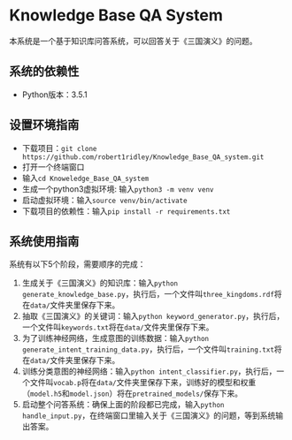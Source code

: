 # Knowledge Base QA System
本系统是一个基于知识库问答系统，可以回答关于《三国演义》的问题。

## 系统的依赖性
- Python版本：3.5.1

## 设置环境指南
- 下载项目：`git clone https://github.com/robert1ridley/Knowledge_Base_QA_system.git`
- 打开一个终端窗口
- 输入`cd Knoweledge_Base_QA_system`
- 生成一个python3虚拟环境: 输入`python3 -m venv venv`
- 启动虚拟环境：输入`source venv/bin/activate`
- 下载项目的依赖性：输入`pip install -r requirements.txt`

## 系统使用指南
系统有以下5个阶段，需要顺序的完成：
1. 生成关于《三国演义》的知识库：输入`python generate_knowledge_base.py`，执行后，一个文件叫`three_kingdoms.rdf`将在`data/`文件夹里保存下来。
2. 抽取《三国演义》的关键词：输入`python keyword_generator.py`，执行后，一个文件叫`keywords.txt`将在`data/`文件夹里保存下来。
3. 为了训练神经网络，生成意图的训练数据：输入`python generate_intent_training_data.py`，执行后，一个文件叫`training.txt`将在`data/`文件夹里保存下来。
4. 训练分类意图的神经网络：输入`python intent_classifier.py`，执行后，一个文件叫`vocab.p`将在`data/`文件夹里保存下来，训练好的模型和权重（`model.h5`和`model.json`）将在`pretrained_models/`保存下来。
5. 启动整个问答系统：确保上面的阶段都已完成，输入`python handle_input.py`，在终端窗口里输入关于《三国演义》的问题，等到系统输出答案。
